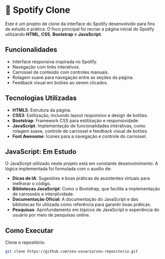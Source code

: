 # 🎵 Spotify Clone

Este é um projeto de clone da interface do Spotify desenvolvido para fins de estudo e prática. O foco principal foi recriar a página inicial do Spotify utilizando **HTML**, **CSS**, **Bootstrap** e **JavaScript**.

## Funcionalidades
- Interface responsiva inspirada no Spotify.
- Navegação com links interativos.
- Carrossel de conteúdo com controles manuais.
- Rolagem suave para navegação entre as seções da página.
- Feedback visual em botões ao serem clicados.


## Tecnologias Utilizadas
- **HTML5**: Estrutura da página.
- **CSS3**: Estilização, incluindo layout responsivo e design de botões.
- **Bootstrap**: Framework CSS para estilização e responsividade.
- **JavaScript**: Implementação de funcionalidades interativas, como rolagem suave, controle de carrossel e feedback visual de botões.
- **Font Awesome**: Ícones para a navegação e controle do carrossel.

## JavaScript: Em Estudo
O JavaScript utilizado neste projeto está em constante desenvolvimento. A lógica implementada foi formulada com o auxílio de:

- **Dicas de IA**: Sugestões e boas práticas de assistentes virtuais para melhorar o código.
- **Bibliotecas JavaScript**: Como o Bootstrap, que facilita a implementação de carrosséis e interatividade.
- **Documentação Oficial**: A documentação do JavaScript e das bibliotecas foi utilizada como referência para garantir boas práticas.
- **Pesquisas**: Aprofundamento em tópicos de JavaScript e experiência do usuário por meio de pesquisas online.

## Como Executar
Clone o repositório:
```bash
git clone https://github.com/seu-usuario/seu-repositorio.git

